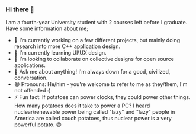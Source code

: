 ### Hi there 👋

I am a fourth-year University student with 2 courses left before I graduate. Have some information about me;

- 🔭 I’m currently working on a few different projects, but mainly doing research into more C++ application design.
- 🌱 I’m currently learning UI\UX design.
- 👯 I’m looking to collaborate on collective designs for open source applications.
- 💬 Ask me about anything! I'm always down for a good, civilized, conversation.
- 😄 Pronouns: He/him - you're welcome to refer to me as they/them, I'm not offended :)
- ⚡ Fun fact: If potatoes can power clocks, they could power other things. How many potatoes does it take to power a PC? I heard nuclear/renewable power being called "lazy" and "lazy" people in America are called couch potatoes, thus nuclear power is a very powerful potato. 😄
